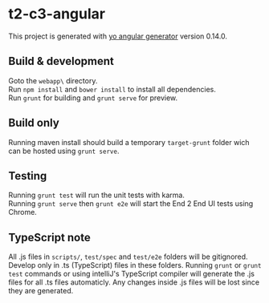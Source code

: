 # t2-c3-angular

This project is generated with [yo angular generator](https://github.com/yeoman/generator-angular)
version 0.14.0.

## Build & development

Goto the `webapp\` directory.  
Run `npm install` and `bower install` to install all dependencies.  
Run `grunt` for building and `grunt serve` for preview.

## Build only

Running maven install should build a temporary `target-grunt` folder wich can be hosted using `grunt serve`.

## Testing

Running `grunt test` will run the unit tests with karma.  
Running `grunt serve` then `grunt e2e` will start the End 2 End UI tests using Chrome.

## TypeScript note

All .js files in `scripts/`, `test/spec` and `test/e2e` folders will be gitignored. Develop only in .ts (TypeScript) files in these folders.
Running `grunt` or `grunt test` commands or using intelliJ's TypeScript compiler will generate the .js files for all .ts files automaticly. Any changes inside .js files will be lost since they are generated.
